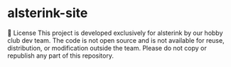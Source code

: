 # alsterink-site

📄 License
This project is developed exclusively for alsterink by our hobby club dev team. 
The code is not open source and is not available for reuse, distribution, or modification outside the team. 
Please do not copy or republish any part of this repository.
